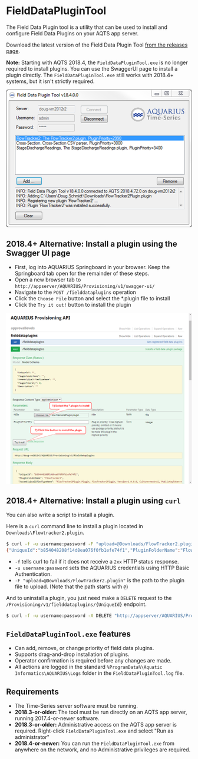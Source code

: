 ﻿# FieldDataPluginTool

The Field Data Plugin tool is a utility that can be used to install and configure Field Data Plugins on your AQTS app server.

Download the latest version of the Field Data Plugin Tool [from the releases page](https://github.com/AquaticInformatics/aquarius-field-data-framework/releases/latest).

**Note:** Starting with AQTS 2018.4, the `FieldDataPluginTool.exe` is no longer required to install plugins. You can use the SwaggerUI page to install a plugin directly. The `FieldDataPluginTool.exe` still works with 2018.4+ systems, but it isn't strictly required.

![Field Data Plugin Tool](./Screenshot.png "Field Data Plugin Tool")

## 2018.4+ Alternative: Install a plugin using the Swagger UI page

- First, log into AQUARIUS Springboard in your browser. Keep the Springboard tab open for the remainder of these steps.
- Open a new browser tab to `http://appserver/AQUARIUS/Provisioning/v1/swagger-ui/`
- Navigate to the `POST /fielddataplugins` operation
- Click the `Choose File` button and select the *.plugin file to install
- Click the `Try it out!` button to install the plugin

![Install a plugin via SwaggerUI](./InstallPluginViaSwaggerUI.png "Install a plugin via Swagger UI")

## 2018.4+ Alternative: Install a plugin using `curl`

You can also write a script to install a plugin.

Here is a `curl` command line to install a plugin located in `Downloads\Flowtracker2.plugin`.

```sh
$ curl -f -u username:password -F "upload=@Downloads/FlowTracker2.plugin" "http://appserver/AQUARIUS/Provisioning/v1/fielddataplugins"
{"UniqueId":"b854048208f14d8ea076f0fb1efe74f1","PluginFolderName":"FlowTracker2","AssemblyQualifiedTypeName":"FlowTracker2Plugin.Plugin, FlowTracker2Plugin, Version=1.0.0.0, Culture=neutral, PublicKeyToken=null","PluginPriority":990,"Description":"The FlowTracker2 plugin"}
```
- `-f` tells curl to fail if it does not receive a `2xx` HTTP status response.
- `-u username:password` sets the AQUARIUS credentials using HTTP Basic Authentication.
- `-F "upload=@Downloads/FlowTracker2.plugin"` is the path to the plugin file to upload. (Note that the path starts with `@`)

And to uninstall a plugin, you just need make a `DELETE` request to the `/Provisioning/v1/fielddataplugins/{UniqueId}` endpoint.

```sh
$ curl -f -u username:password -X DELETE "http://appserver/AQUARIUS/Provisioning/v1/fielddataplugins/b854048208f14d8ea076f0fb1efe74f1"
```

## `FieldDataPluginTool.exe` features
- Can add, remove, or change priority of field data plugins.
- Supports drag-and-drop installation of plugins.
- Operator confirmation is required before any changes are made.
- All actions are logged in the standard `%ProgramData%\Aquatic Informatics\AQUARIUS\Logs` folder in the `FieldDataPluginTool.log` file.

## Requirements

- The Time-Series server software must be running.
- **2018.3-or-older:** The tool must be run directly on an AQTS app server, running 2017.4-or-newer software.
- **2018.3-or-older:** Administrative access on the AQTS app server is required. Right-click `FieldDataPluginTool.exe` and select "Run as administrator"
- **2018.4-or-newer:** You can run the `FieldDataPluginTool.exe` from anywhere on the network, and no Administrative privileges are required.

